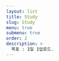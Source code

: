 ```yaml
---
layout: list
title: Study
slug: Study
menu: true
submenu: true
order: 2
description: >
  목표 : 1일 1업로드.  
---
```

